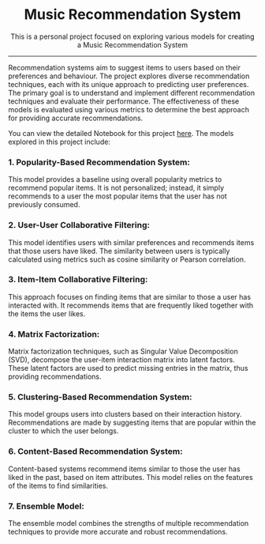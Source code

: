 <h1 align="center">Music Recommendation System</h1>

<p align="center">This is a personal project focused on exploring various models for creating a Music Recommendation System</p>

---

Recommendation systems aim to suggest items to users based on their preferences and behaviour. The project explores diverse recommendation techniques, each with its unique approach to predicting user preferences. The primary goal is to understand and implement different recommendation techniques and evaluate their performance. The effectiveness of these models is evaluated using various metrics to determine the best approach for providing accurate recommendations.

You can view the detailed Notebook for this project [here](https://github.com/Najd-Binrabah/Music-Recommendation-System/blob/main/Music_Recommendation_System.ipynb). The models explored in this project include:


### 1. Popularity-Based Recommendation System:
This model provides a baseline using overall popularity metrics to recommend popular items. It is not personalized; instead, it simply recommends to a user the most popular items that the user has not previously consumed.
<br>

### 2. User-User Collaborative Filtering:
This model identifies users with similar preferences and recommends items that those users have liked. The similarity between users is typically calculated using metrics such as cosine similarity or Pearson correlation.
<br>

### 3. Item-Item Collaborative Filtering:
This approach focuses on finding items that are similar to those a user has interacted with. It recommends items that are frequently liked together with the items the user likes.
<br>

### 4. Matrix Factorization:
Matrix factorization techniques, such as Singular Value Decomposition (SVD), decompose the user-item interaction matrix into latent factors. These latent factors are used to predict missing entries in the matrix, thus providing recommendations.
<br>

### 5. Clustering-Based Recommendation System:
This model groups users into clusters based on their interaction history. Recommendations are made by suggesting items that are popular within the cluster to which the user belongs.
<br>

### 6. Content-Based Recommendation System:
Content-based systems recommend items similar to those the user has liked in the past, based on item attributes. This model relies on the features of the items to find similarities.
<br>

### 7. Ensemble Model:
The ensemble model combines the strengths of multiple recommendation techniques to provide more accurate and robust recommendations.
